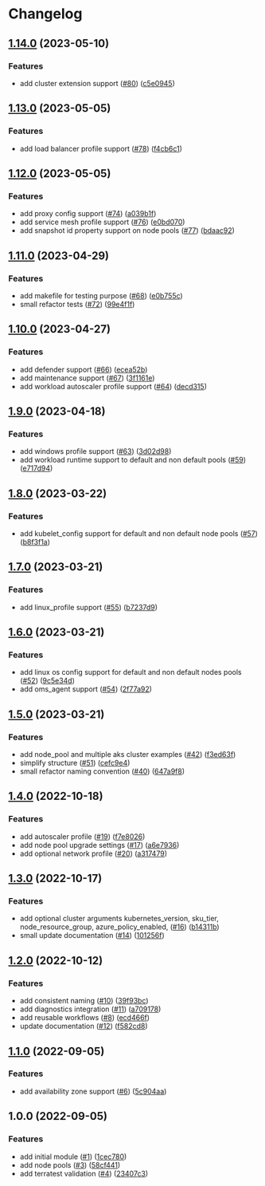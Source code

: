 # Changelog

## [1.14.0](https://github.com/aztfmods/module-azurerm-aks/compare/v1.13.0...v1.14.0) (2023-05-10)


### Features

* add cluster extension support ([#80](https://github.com/aztfmods/module-azurerm-aks/issues/80)) ([c5e0945](https://github.com/aztfmods/module-azurerm-aks/commit/c5e094545807a410f2c89b3c33af6d9454fdaba7))

## [1.13.0](https://github.com/aztfmods/module-azurerm-aks/compare/v1.12.0...v1.13.0) (2023-05-05)


### Features

* add load balancer profile support ([#78](https://github.com/aztfmods/module-azurerm-aks/issues/78)) ([f4cb6c1](https://github.com/aztfmods/module-azurerm-aks/commit/f4cb6c1c4a57ba921d73776d7c13afd79a73aab0))

## [1.12.0](https://github.com/aztfmods/module-azurerm-aks/compare/v1.11.0...v1.12.0) (2023-05-05)


### Features

* add proxy config support ([#74](https://github.com/aztfmods/module-azurerm-aks/issues/74)) ([a039b1f](https://github.com/aztfmods/module-azurerm-aks/commit/a039b1ffdcd46c59f66f65389f0fd800eb9d82e4))
* add service mesh profile support ([#76](https://github.com/aztfmods/module-azurerm-aks/issues/76)) ([e0bd070](https://github.com/aztfmods/module-azurerm-aks/commit/e0bd070d1672dfcf188d76cce6d69601f3ee8765))
* add snapshot id property support on node pools ([#77](https://github.com/aztfmods/module-azurerm-aks/issues/77)) ([bdaac92](https://github.com/aztfmods/module-azurerm-aks/commit/bdaac9218749591a3e1569cd869f6fbb098e8a4d))

## [1.11.0](https://github.com/aztfmods/module-azurerm-aks/compare/v1.10.0...v1.11.0) (2023-04-29)


### Features

* add makefile for testing purpose ([#68](https://github.com/aztfmods/module-azurerm-aks/issues/68)) ([e0b755c](https://github.com/aztfmods/module-azurerm-aks/commit/e0b755c73618fa854eb64db85993ad44dbd759a3))
* small refactor tests ([#72](https://github.com/aztfmods/module-azurerm-aks/issues/72)) ([99e4f1f](https://github.com/aztfmods/module-azurerm-aks/commit/99e4f1f15c27fce5b6e3cdffe6b7708b460b4f98))

## [1.10.0](https://github.com/aztfmods/module-azurerm-aks/compare/v1.9.0...v1.10.0) (2023-04-27)


### Features

* add defender support ([#66](https://github.com/aztfmods/module-azurerm-aks/issues/66)) ([ecea52b](https://github.com/aztfmods/module-azurerm-aks/commit/ecea52b36b2c8104a2d838c34708415d08aebe81))
* add maintenance support ([#67](https://github.com/aztfmods/module-azurerm-aks/issues/67)) ([3f1161e](https://github.com/aztfmods/module-azurerm-aks/commit/3f1161ef6412532b8856742724fe97fa68dcf6de))
* add workload autoscaler profile support ([#64](https://github.com/aztfmods/module-azurerm-aks/issues/64)) ([decd315](https://github.com/aztfmods/module-azurerm-aks/commit/decd315505bcd212a7d9c52e1de040699e5b878c))

## [1.9.0](https://github.com/aztfmods/module-azurerm-aks/compare/v1.8.0...v1.9.0) (2023-04-18)


### Features

* add windows profile support ([#63](https://github.com/aztfmods/module-azurerm-aks/issues/63)) ([3d02d98](https://github.com/aztfmods/module-azurerm-aks/commit/3d02d987ec2121a04ed60ed999e73b5e6a14a001))
* add workload runtime support to default and non default pools ([#59](https://github.com/aztfmods/module-azurerm-aks/issues/59)) ([e717d94](https://github.com/aztfmods/module-azurerm-aks/commit/e717d944d3f9c0e69738d6175c0a187c8aa2498b))

## [1.8.0](https://github.com/aztfmods/module-azurerm-aks/compare/v1.7.0...v1.8.0) (2023-03-22)


### Features

* add kubelet_config support for default and non default node pools ([#57](https://github.com/aztfmods/module-azurerm-aks/issues/57)) ([b8f3f1a](https://github.com/aztfmods/module-azurerm-aks/commit/b8f3f1aef1f1b5f50382b5a9f2244d349dd0ee1d))

## [1.7.0](https://github.com/aztfmods/module-azurerm-aks/compare/v1.6.0...v1.7.0) (2023-03-21)


### Features

* add linux_profile support ([#55](https://github.com/aztfmods/module-azurerm-aks/issues/55)) ([b7237d9](https://github.com/aztfmods/module-azurerm-aks/commit/b7237d90242196117c501a84afaea01963932808))

## [1.6.0](https://github.com/aztfmods/module-azurerm-aks/compare/v1.5.0...v1.6.0) (2023-03-21)


### Features

* add linux os config support for default and non default nodes pools ([#52](https://github.com/aztfmods/module-azurerm-aks/issues/52)) ([9c5e34d](https://github.com/aztfmods/module-azurerm-aks/commit/9c5e34d0c9d84e4c2b541bdcf95c5b98d23c45ac))
* add oms_agent support ([#54](https://github.com/aztfmods/module-azurerm-aks/issues/54)) ([2f77a92](https://github.com/aztfmods/module-azurerm-aks/commit/2f77a92a8234b2c1d2329e96ae81c39ca8639519))

## [1.5.0](https://github.com/aztfmods/module-azurerm-aks/compare/v1.4.0...v1.5.0) (2023-03-21)


### Features

* add node_pool and multiple aks cluster examples ([#42](https://github.com/aztfmods/module-azurerm-aks/issues/42)) ([f3ed63f](https://github.com/aztfmods/module-azurerm-aks/commit/f3ed63f135640556d7b9c534b3fcd489b75a77b4))
* simplify structure ([#51](https://github.com/aztfmods/module-azurerm-aks/issues/51)) ([cefc9e4](https://github.com/aztfmods/module-azurerm-aks/commit/cefc9e44386f9ec6521de725f6433c0c64bcd162))
* small refactor naming convention ([#40](https://github.com/aztfmods/module-azurerm-aks/issues/40)) ([647a9f8](https://github.com/aztfmods/module-azurerm-aks/commit/647a9f8910c91aa458303f7bd6fe00d2f937f281))

## [1.4.0](https://github.com/aztfmods/module-azurerm-aks/compare/v1.3.0...v1.4.0) (2022-10-18)


### Features

* add autoscaler profile ([#19](https://github.com/aztfmods/module-azurerm-aks/issues/19)) ([f7e8026](https://github.com/aztfmods/module-azurerm-aks/commit/f7e802636bc19f932d1fb13b134e818a10469b94))
* add node pool upgrade settings ([#17](https://github.com/aztfmods/module-azurerm-aks/issues/17)) ([a6e7936](https://github.com/aztfmods/module-azurerm-aks/commit/a6e7936f8f616249fa366193b83a332024732cfb))
* add optional network profile ([#20](https://github.com/aztfmods/module-azurerm-aks/issues/20)) ([a317479](https://github.com/aztfmods/module-azurerm-aks/commit/a3174792238f1f8075b9d071500d439ec5520bdb))

## [1.3.0](https://github.com/aztfmods/module-azurerm-aks/compare/v1.2.0...v1.3.0) (2022-10-17)


### Features

* add optional cluster arguments kubernetes_version, sku_tier, node_resource_group, azure_policy_enabled, ([#16](https://github.com/aztfmods/module-azurerm-aks/issues/16)) ([b14311b](https://github.com/aztfmods/module-azurerm-aks/commit/b14311b001791113a32a3b0f1b034a92048d6e3d))
* small update documentation ([#14](https://github.com/aztfmods/module-azurerm-aks/issues/14)) ([101256f](https://github.com/aztfmods/module-azurerm-aks/commit/101256f0be22f953314216474e251e63ebaa07f9))

## [1.2.0](https://github.com/aztfmods/module-azurerm-aks/compare/v1.1.0...v1.2.0) (2022-10-12)


### Features

* add consistent naming ([#10](https://github.com/aztfmods/module-azurerm-aks/issues/10)) ([39f93bc](https://github.com/aztfmods/module-azurerm-aks/commit/39f93bcc31efa2c01bd9d759fcaa8e1e2f24f6a9))
* add diagnostics integration ([#11](https://github.com/aztfmods/module-azurerm-aks/issues/11)) ([a709178](https://github.com/aztfmods/module-azurerm-aks/commit/a7091784b492194381778688761e28d9e878e82b))
* add reusable workflows ([#8](https://github.com/aztfmods/module-azurerm-aks/issues/8)) ([ecd466f](https://github.com/aztfmods/module-azurerm-aks/commit/ecd466f40f98939c9d977760df0720ab8e89730c))
* update documentation ([#12](https://github.com/aztfmods/module-azurerm-aks/issues/12)) ([f582cd8](https://github.com/aztfmods/module-azurerm-aks/commit/f582cd8981e8251cb092cbef12bd5a53c73da277))

## [1.1.0](https://github.com/dkooll/terraform-azurerm-aks/compare/v1.0.0...v1.1.0) (2022-09-05)


### Features

* add availability zone support ([#6](https://github.com/dkooll/terraform-azurerm-aks/issues/6)) ([5c904aa](https://github.com/dkooll/terraform-azurerm-aks/commit/5c904aa6f43e747c6153a10b436164ab906a0367))

## 1.0.0 (2022-09-05)


### Features

* add initial module ([#1](https://github.com/dkooll/terraform-azurerm-aks/issues/1)) ([1cec780](https://github.com/dkooll/terraform-azurerm-aks/commit/1cec7809f0e74bbc320349fb23326477723e4ea7))
* add node pools ([#3](https://github.com/dkooll/terraform-azurerm-aks/issues/3)) ([58cf441](https://github.com/dkooll/terraform-azurerm-aks/commit/58cf441738c47ee8aaaf16a5a5e1bc8ffe49fd3a))
* add terratest validation ([#4](https://github.com/dkooll/terraform-azurerm-aks/issues/4)) ([23407c3](https://github.com/dkooll/terraform-azurerm-aks/commit/23407c3a894957833827d0140a47595a7991442a))
